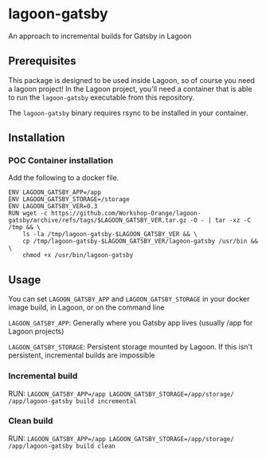 # lagoon-gatsby
An approach to incremental builds for Gatsby in Lagoon

## Prerequisites
This package is designed to be used inside Lagoon, so of course you need a lagoon project! In the Lagoon project, you'll need a container that is able to run the `lagoon-gatsby` executable from this repository. 

The `lagoon-gatsby` binary requires rsync to be installed in your container.

## Installation

### POC Container installation
Add the following to a docker file.

```
ENV LAGOON_GATSBY_APP=/app
ENV LAGOON_GATSBY_STORAGE=/storage
ENV LAGOON_GATSBY_VER=0.3
RUN wget -c https://github.com/Workshop-Orange/lagoon-gatsby/archive/refs/tags/$LAGOON_GATSBY_VER.tar.gz -O - | tar -xz -C /tmp && \ 
    ls -la /tmp/lagoon-gatsby-$LAGOON_GATSBY_VER && \
    cp /tmp/lagoon-gatsby-$LAGOON_GATSBY_VER/lagoon-gatsby /usr/bin && \
    chmod +x /usr/bin/lagoon-gatsby
```

## Usage
You can set `LAGOON_GATSBY_APP` and `LAGOON_GATSBY_STORAGE` in your docker image build, in Lagoon, or on the command line

`LAGOON_GATSBY_APP`: Generally where you Gatsby app lives (usually /app for Lagoon projects)

`LAGOON_GATSBY_STORAGE`: Persistent storage mounted by Lagoon. If this isn't persistent, incremental builds are impossible

### Incremental build
RUN: `LAGOON_GATSBY_APP=/app LAGOON_GATSBY_STORAGE=/app/storage/ /app/lagoon-gatsby build incremental`

### Clean build
RUN: `LAGOON_GATSBY_APP=/app LAGOON_GATSBY_STORAGE=/app/storage/ /app/lagoon-gatsby build clean`
